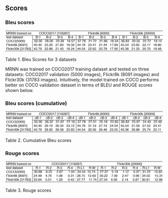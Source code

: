 ## Scores 

### Bleu scores

<p align="center">
<img src="img/w266_score_bleu.png" width="900"></p>
<p align="left">Table 1. Bleu Scores for 3 datasets</p>

MRNN was trained on COCO2017 training dataset and tested on three datasets: COCO2017 validation (5000 images), Flickr8k (8091 images) and Flickr30k (31783 images). Intuitively, the model trained on COCO performs better on COCO validation dataset in terms of BLEU and ROUGE scores shown below. 

### Bleu scores (cumulative) 

<p align="center">
<img src="img/w266_score_bleu_cumulative.png" width="900"></p>
<p align="left">Table 2. Cumulative Bleu scores</p>

### Rouge scores 

<p align="center">
<img src="img/w266_score_rouge.png" width="600"></p>
<p align="left">Table 3. Rouge scores</p>
